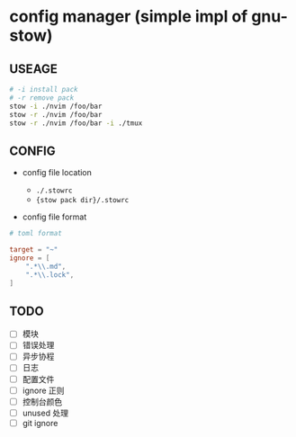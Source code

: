 # config manager (simple impl of gnu-stow)

## USEAGE

```sh
# -i install pack
# -r remove pack
stow -i ./nvim /foo/bar
stow -r ./nvim /foo/bar
stow -r ./nvim /foo/bar -i ./tmux
```

## CONFIG

- config file location

    - `./.stowrc`
    - `{stow pack dir}/.stowrc`

- config file format

```toml
# toml format

target = "~"
ignore = [
    ".*\\.md",
    ".*\\.lock",
]
```

## TODO

- [ ] 模块
- [ ] 错误处理
- [ ] 异步协程
- [ ] 日志
- [ ] 配置文件
- [ ] ignore 正则
- [ ] 控制台颜色
- [ ] unused 处理
- [ ] git ignore

